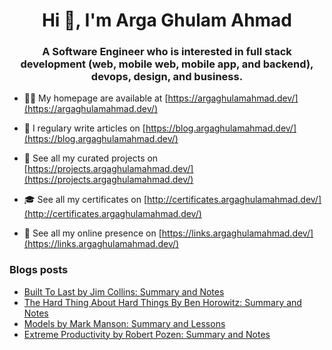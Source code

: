 <h1 align="center">Hi 👋, I'm Arga Ghulam Ahmad</h1>
<h3 align="center">A Software Engineer who is interested in full stack development (web, mobile web, mobile app, and backend), devops, design, and business.</h3>

- 👨‍💻 My homepage are available at [https://argaghulamahmad.dev/](https://argaghulamahmad.dev/)

- 📝 I regulary write articles on [https://blog.argaghulamahmad.dev/](https://blog.argaghulamahmad.dev/)

- 🚧 See all my curated projects on [https://projects.argaghulamahmad.dev/](https://projects.argaghulamahmad.dev/)

- 🎓 See all my certificates on [http://certificates.argaghulamahmad.dev/](http://certificates.argaghulamahmad.dev/)

- 🔗 See all my online presence on [https://links.argaghulamahmad.dev/](https://links.argaghulamahmad.dev/)

### Blogs posts
<!-- BLOG-POST-LIST:START -->
- [Built To Last by Jim Collins: Summary and Notes](https://blog.argaghulamahmad.dev/2021/11/01/built-to-last-by-jim-collins-summary-and-notes/)
- [The Hard Thing About Hard Things By Ben Horowitz: Summary and Notes](https://blog.argaghulamahmad.dev/2021/11/01/the-hard-thing-about-hard-things-by-ben-horowitz-summary-and-notes/)
- [Models by Mark Manson: Summary and Lessons](https://blog.argaghulamahmad.dev/2021/11/01/models-by-mark-manson-summary-and-lessons/)
- [Extreme Productivity by Robert Pozen: Summary and Notes](https://blog.argaghulamahmad.dev/2021/11/01/extreme-productivity-by-robert-pozen-summary-and-notes/)
<!-- BLOG-POST-LIST:END -->
